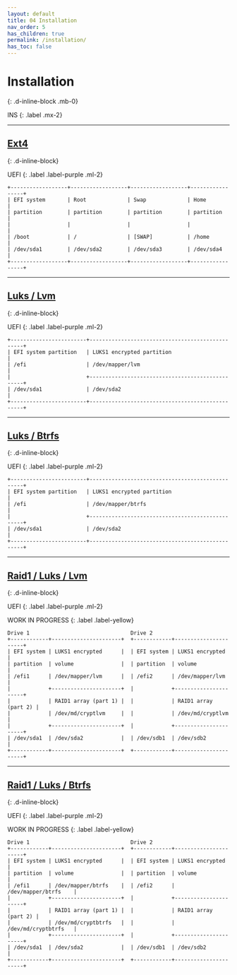 ```yaml
---
layout: default
title: 04 Installation
nav_order: 5
has_children: true
permalink: /installation/
has_toc: false
---
```


# Installation
{: .d-inline-block .mb-0}

INS
{: .label .mx-2}

---

## [Ext4](/Andromeda/installation/ext4/)
{: .d-inline-block}

UEFI
{: .label .label-purple .ml-2}

```
+------------------+------------------+------------------+-----------------+
| EFI system       | Root             | Swap             | Home            |
| partition        | partition        | partition        | partition       |
|                  |                  |                  |                 |
| /boot            | /                | [SWAP]           | /home           |
| /dev/sda1        | /dev/sda2        | /dev/sda3        | /dev/sda4       |
+------------------+------------------+------------------+-----------------+
```

---

## [Luks / Lvm](/Andromeda/installation/luks-lvm/)
{: .d-inline-block}

UEFI
{: .label .label-purple .ml-2}

```
+------------------------+-------------------------------------------------+
| EFI system partition   | LUKS1 encrypted partition                       |
| /efi                   | /dev/mapper/lvm                                 |
|                        +-------------------------------------------------+
| /dev/sda1              | /dev/sda2                                       |
+------------------------+-------------------------------------------------+
```

---

## [Luks / Btrfs](/Andromeda/installation/luks-btrfs/)
{: .d-inline-block}

UEFI
{: .label .label-purple .ml-2}

```
+------------------------+-------------------------------------------------+
| EFI system partition   | LUKS1 encrypted partition                       |
| /efi                   | /dev/mapper/btrfs                               |
|                        +-------------------------------------------------+
| /dev/sda1              | /dev/sda2                                       |
+------------------------+-------------------------------------------------+
```

---

## [Raid1 / Luks / Lvm](/Andromeda/installation/raid1-luks-lvm/)
{: .d-inline-block}

UEFI
{: .label .label-purple .ml-2}

WORK IN PROGRESS
{: .label .label-yellow}

```
Drive 1                                Drive 2
+------------+----------------------+  +------------+----------------------+
| EFI system | LUKS1 encrypted      |  | EFI system | LUKS1 encrypted      |
| partition  | volume               |  | partition  | volume               |
| /efi1      | /dev/mapper/lvm      |  | /efi2      | /dev/mapper/lvm      |
|            +----------------------+  |            +----------------------+
|            | RAID1 array (part 1) |  |            | RAID1 array (part 2) |
|            | /dev/md/cryptlvm     |  |            | /dev/md/cryptlvm     |
|            +----------------------+  |            +----------------------+
| /dev/sda1  | /dev/sda2            |  | /dev/sdb1  | /dev/sdb2            |
+------------+----------------------+  +------------+----------------------+
```

---

## [Raid1 / Luks / Btrfs](/Andromeda/installation/raid1-luks-btrfs/)
{: .d-inline-block}

UEFI
{: .label .label-purple .ml-2}

WORK IN PROGRESS
{: .label .label-yellow}

```
Drive 1                                Drive 2
+------------+----------------------+  +------------+----------------------+
| EFI system | LUKS1 encrypted      |  | EFI system | LUKS1 encrypted      |
| partition  | volume               |  | partition  | volume               |
| /efi1      | /dev/mapper/btrfs    |  | /efi2      | /dev/mapper/btrfs    |
|            +----------------------+  |            +----------------------+
|            | RAID1 array (part 1) |  |            | RAID1 array (part 2) |
|            | /dev/md/cryptbtrfs   |  |            | /dev/md/cryptbtrfs   |
|            +----------------------+  |            +----------------------+
| /dev/sda1  | /dev/sda2            |  | /dev/sdb1  | /dev/sdb2            |
+------------+----------------------+  +------------+----------------------+
```
